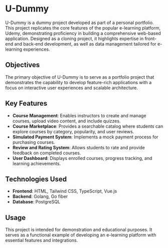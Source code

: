# U-Dummy

U-Dummy is a dummy project developed as part of a personal portfolio. This project replicates the core features of the popular e-learning platform, Udemy, demonstrating proficiency in building a comprehensive web-based application. Designed as a cloning project, it highlights expertise in front-end and back-end development, as well as data management tailored for e-learning experiences.

## Objectives
The primary objective of U-Dummy is to serve as a portfolio project that demonstrates the capability to develop feature-rich applications with a focus on interactive user experiences and scalable architecture.

## Key Features
- **Course Management**: Enables instructors to create and manage courses, upload video content, and include quizzes.
- **Course Marketplace**: Provides a searchable catalog where students can explore courses by category, popularity, and user reviews.
- **Simulated Payment System**: Implements a mock payment process for purchasing courses.
- **Review and Rating System**: Allows students to rate and provide feedback on completed courses.
- **User Dashboard**: Displays enrolled courses, progress tracking, and learning achievements.

## Technologies Used
- **Frontend**: HTML, Tailwind CSS, TypeScript, Vue.js
- **Backend**: Golang, Go fiber
- **Database**: PostgreSQL

## Usage
This project is intended for demonstration and educational purposes. It serves as a functional example of developing an e-learning platform with essential features and integrations.


